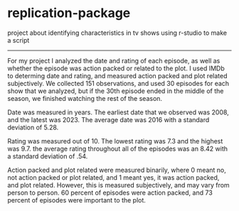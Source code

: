 # replication-package
project about identifying characteristics in tv shows using r-studio to make a script
____________________________________________________________________________________________________________________________

For my project I analyzed the date and rating of each episode, as well as whether the episode was action packed or related to the plot. I used IMDb to determing date and rating, and measured action packed and plot related subjectively. We collected 151 observations, and used 30 episodes for each show that we analyzed, but if the 30th episode ended in the middle of the season, we finished watching the rest of the season. 

Date was measured in years. The earliest date that we observed was 2008, and the latest was 2023. The average date was 2016 with a standard deviation of 5.28. 

Rating was measured out of 10. The lowest rating  was 7.3 and the highest was 9.7. the average rating throughout all of the episodes was an 8.42 with a standard deviation of .54. 

Action packed and plot related were measured binarily, where 0 meant no, not action packed or plot related, and 1 meant yes, it was action packed, and plot related. However, this is measured subjectively, and may vary from person to person. 60 percent of episodes were action packed, and 73 percent of episodes were important to the plot. 
